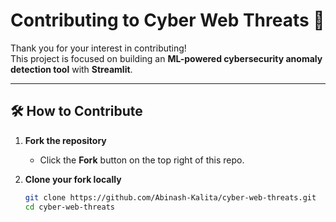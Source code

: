 # Contributing to Cyber Web Threats 🚀

Thank you for your interest in contributing!  
This project is focused on building an **ML-powered cybersecurity anomaly detection tool** with **Streamlit**.

---

## 🛠 How to Contribute

1. **Fork the repository**  
   - Click the **Fork** button on the top right of this repo.

2. **Clone your fork locally**
   ```bash
   git clone https://github.com/Abinash-Kalita/cyber-web-threats.git
   cd cyber-web-threats

